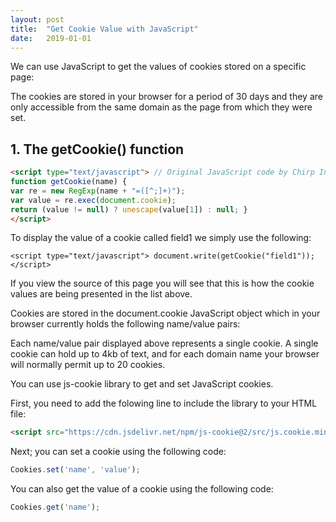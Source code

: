 ```yaml
---
layout: post
title:  "Get Cookie Value with JavaScript"
date:   2019-01-01
---
```


We can use JavaScript to get the values of cookies stored on a specific page:


The cookies are stored in your browser for a period of 30 days and they are only accessible from the same domain as the page from which they were set. 


## 1. The getCookie() function

```html
<script type="text/javascript"> // Original JavaScript code by Chirp Internet: chirpinternet.eu // Please acknowledge use of this code by including this header. 
function getCookie(name) { 
var re = new RegExp(name + "=([^;]+)"); 
var value = re.exec(document.cookie); 
return (value != null) ? unescape(value[1]) : null; } 
</script> 
```

To display the value of a cookie called  field1  we simply use the following:

`<script type="text/javascript"> document.write(getCookie("field1")); </script>`

If you view the source of this page you will see that this is how the cookie values are being presented in the list above.


Cookies are stored in the  document.cookie  JavaScript object which in your browser currently holds the following name/value pairs:

Each name/value pair displayed above represents a single cookie. A single cookie can hold up to 4kb of text, and for each domain name your browser will normally permit up to 20 cookies.

You can use js-cookie library to get and set JavaScript cookies.

First, you need to add the folowing line to include the library to your HTML file:

```html
<script src="https://cdn.jsdelivr.net/npm/js-cookie@2/src/js.cookie.min.js"></script>
```

Next; you can set a cookie using the following code:

```js
Cookies.set('name', 'value');
```
You can also get the value of a cookie using the following code:

```js
Cookies.get('name'); 
```
